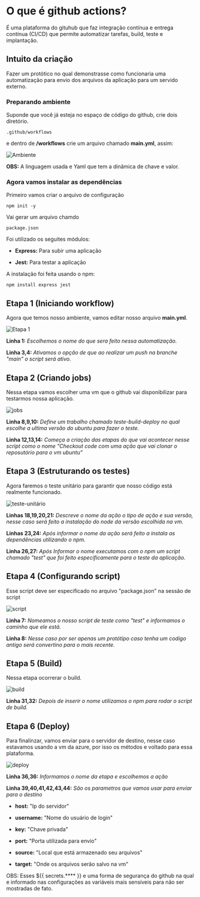 # O que é github actions?
    
É uma plataforma do gituhub que faz integração contínua e entrega contínua (CI/CD) que permite automatizar tarefas, build, teste e implantação. 

## Intuito da criação

Fazer um protótico no qual demonstrasse como funcionaria uma automatização para envio dos arquivos da aplicação para um servido externo. 

### Preparando ambiente 

Suponde que você já esteja no espaço de código do github, crie dois diretório.

    .github/workflows

e dentro de **/workflows** crie um arquivo chamado **main.yml**, assim:

![Ambiente](/Fotos-github-ations/workflows.png)

**OBS:** A linguagem usada e Yaml que tem a dinâmica de chave e valor. 

### Agora vamos instalar as dependências 

Primeiro vamos criar o arquivo de configuração

    npm init -y

Vai gerar um arquivo chamdo 
    
    package.json

Foi utilizado os seguites módulos:

* **Express:** Para subir uma aplicação

* **Jest:** Para testar a aplicação

A instalação foi feita usando o npm:

    npm install express jest


## Etapa 1 (Iniciando workflow)

Agora que temos nosso ambiente, vamos editar nosso arquivo **main.yml**.

![Etapa 1](/Fotos-github-ations/Nome-Branche.png)

**Linha 1:** _Escolhemos o nome do que sera feito nessa automatização._ 

**Linha 3,4:** _Ativamos o opção de que ao realizar um push na branche "main" o script será ativo._

## Etapa 2 (Criando jobs)

Nessa etapa vamos escolher uma vm que o github vai disponibilizar para testarmos nossa aplicação.

![jobs](/Fotos-github-ations/jobs-staps.png)

**Linha 8,9,10:** _Define um trabalho chamado teste-build-deploy no qual escolhe a ultima versão do ubuntu para fazer o teste._

**Linha 12,13,14:** _Começa a criação das etapas do que vai acontecer nesse script como o nome "Checkout code com uma ação que vai clonar o reposutório para o vm ubuntu"_

## Etapa 3 (Estruturando os testes)

Agora faremos o teste unitário para garantir que nosso código está realmente funcionado.

![teste-unitário](/Fotos-github-ations/teste-unitário.png)

**Linhas 18,19,20,21:** _Descreve o nome da ação o tipo de ação e sua versão, nesse caso será feito a instalação do node da versão escolhida na vm._

**Linhas 23,24:** _Após informar o nome da ação será feito a instala as dependências utilizando o npm._

**Linha 26,27:** _Após Informar o nome executamos com o npm um script chamado "test" que foi feito especificamente para o teste da aplicação._

## Etapa 4 (Configurando script)

Esse script deve ser especificado no arquivo "package.json" na sessão de script

![script](/Fotos-github-ations/script.png)

**Linha 7:** _Nomeamos o nosso script de teste como "test" e informamos o caminho que ele está._

**Linha 8:** _Nesse caso por ser apenas um protótipo caso tenha um codigo antigo será convertino para o mais recente._   

## Etapa 5 (Build)

Nessa etapa ocorrerar o build.

![build](/Fotos-github-ations/build.png)

**Linha 31,32:** _Depois de inserir o nome utilizamos o npm para rodar o script de build._


## Etapa 6 (Deploy)

Para finalinzar, vamos enviar para o servidor de destino, nesse caso estavamos usando a vm da azure, por isso os métodos e voltado para essa plataforma.

![deploy](/Fotos-github-ations/deploy.png)

**Linha 36,36:** _Informamos o nome da etapa e escolhemos a ação_

**Linha 39,40,41,42,43,44:** _São os parametros que vamos usar para enviar para o destino_

* **host:** "Ip do servidor"

* **username:** "Nome do usuário de login"

* **key:** "Chave privada"

* **port:** "Porta utilizada para envio"

* **source:** "Local que está armazenado seu arquivos"

* **target:** "Onde os arquivos serão salvo na vm"

OBS: Esses ${{ secrets.**** }} e uma forma de segurança do github na qual e informado nas configurações as variáveis mais sensíveis para não ser mostradas de fato.
